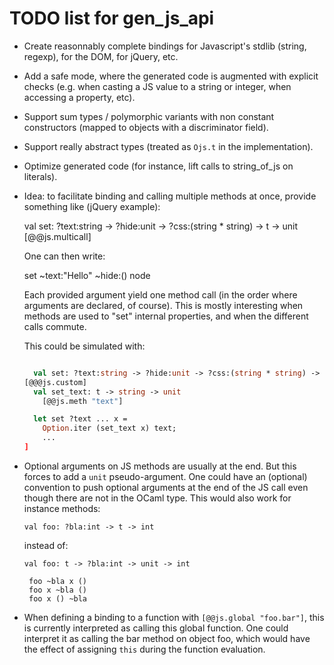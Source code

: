TODO list for gen_js_api
========================

- Create reasonnably complete bindings for Javascript's stdlib
  (string, regexp), for the DOM, for jQuery, etc.

- Add a safe mode, where the generated code is augmented with explicit
  checks (e.g. when casting a JS value to a string or integer, when
  accessing a property, etc).

- Support sum types / polymorphic variants with non constant constructors
  (mapped to objects with a discriminator field).

- Support really abstract types (treated as `Ojs.t` in the implementation).

- Optimize generated code (for instance, lift calls to string_of_js on
  literals).

- Idea: to facilitate binding and calling multiple methods at once,
  provide something like (jQuery example):

    val set: ?text:string -> ?hide:unit -> ?css:(string * string) -> t -> unit
     [@@js.multicall]


  One can then write:

     set
       ~text:"Hello"
       ~hide:()
       node

  Each provided argument yield one method call (in the order where
  arguments are declared, of course).  This is mostly interesting when
  methods are used to "set" internal properties, and when the different
  calls commute.

  This could be simulated with:

  ```ocaml

    val set: ?text:string -> ?hide:unit -> ?css:(string * string) -> t -> unit
  [@@@js.custom]
    val set_text: t -> string -> unit
      [@@js.meth "text"]

    let set ?text ... x =
      Option.iter (set_text x) text;
      ...
  ]
  ```


- Optional arguments on JS methods are usually at the end.  But this
  forces to add a `unit` pseudo-argument.  One could have an
  (optional) convention to push optional arguments at the end of the JS
  call even though there are not in the OCaml type.  This would also
  work for instance methods:

  ```caml
  val foo: ?bla:int -> t -> int
  ```

  instead of:

  ```caml
  val foo: t -> ?bla:int -> unit -> int

   foo ~bla x ()
   foo x ~bla ()
   foo x () ~bla
  ```

- When defining a binding to a function with `[@@js.global
  "foo.bar"]`, this is currently interpreted as calling this global
  function.  One could interpret it as calling the bar method on
  object foo, which would have the effect of assigning `this` during
  the function evaluation.
